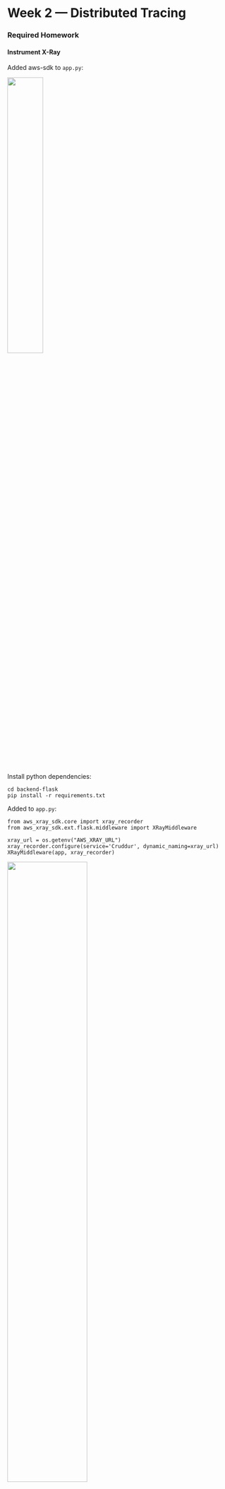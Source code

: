 # Week 2 — Distributed Tracing
### Required Homework

#### Instrument X-Ray

Added aws-sdk to ```app.py```:

<img src="https://user-images.githubusercontent.com/66444859/222324500-8aa1ce12-2732-4924-a4cd-74be188af47c.png" width=40% >

Install python dependencies:
```
cd backend-flask
pip install -r requirements.txt
```

Added to ```app.py```: 
```
from aws_xray_sdk.core import xray_recorder
from aws_xray_sdk.ext.flask.middleware import XRayMiddleware

xray_url = os.getenv("AWS_XRAY_URL")
xray_recorder.configure(service='Cruddur', dynamic_naming=xray_url)
XRayMiddleware(app, xray_recorder)
```
<img src="https://user-images.githubusercontent.com/66444859/222326635-0ff4c518-5fb5-4293-99f4-fa87b75a343f.png" width=60% >

##### Setup AWS X-Ray Resources
Add ```aws/json/xray.json```
```
{
  "SamplingRule": {
      "RuleName": "Cruddur",
      "ResourceARN": "*",
      "Priority": 9000,
      "FixedRate": 0.1,
      "ReservoirSize": 5,
      "ServiceName": "Cruddur",
      "ServiceType": "*",
      "Host": "*",
      "HTTPMethod": "*",
      "URLPath": "*",
      "Version": 1
  }
}
```
<img src="https://user-images.githubusercontent.com/66444859/222327256-cf997a2d-0566-49d4-be3d-b26372b7cdea.png" width=40% >

```
aws xray create-group \
   --group-name "Cruddur" \
   --filter-expression "service(\"backend-flask\")"
```

<img src="https://user-images.githubusercontent.com/66444859/222337755-2b11ed39-d09e-4190-bc6e-ccf8a25235fa.png" width=65% >

X-Ray traces group was created, which will group traces together with ```service("backend-flask")``` filter:

<img src="https://user-images.githubusercontent.com/66444859/222338469-dc8f2fda-39e5-40cc-a185-166ae72d178b.png" width=55% >

Create sampling rule
```aws xray create-sampling-rule --cli-input-json file://aws/json/xray.json```

<img src="https://user-images.githubusercontent.com/66444859/222342893-bd1177a8-4e25-4ccc-875d-27699d47156c.png" width=55% >

Sampling rile was created

<img src="https://user-images.githubusercontent.com/66444859/222341367-08e04544-af52-44b1-a1fa-b8ed0d438343.png" width=55% >

##### Install X-Ray Daemon

Add Deamon Service to Docker Compose
```
  xray-daemon:
    image: "amazon/aws-xray-daemon"
    environment:
      AWS_ACCESS_KEY_ID: "${AWS_ACCESS_KEY_ID}"
      AWS_SECRET_ACCESS_KEY: "${AWS_SECRET_ACCESS_KEY}"
      AWS_REGION: "us-east-1"
    command:
      - "xray -o -b xray-daemon:2000"
    ports:
      - 2000:2000/udp
```
<img src="https://user-images.githubusercontent.com/66444859/222346226-344a38b5-3c1f-44a8-8928-5dc9d8eeacc1.png" width=50% >

Add these two env vars to our backend-flask in our ```docker-compose.yml``` file. Here are providing AWS X-Ray url and daemon address
```
      AWS_XRAY_URL: "*4567-${GITPOD_WORKSPACE_ID}.${GITPOD_WORKSPACE_CLUSTER_HOST}*"
      AWS_XRAY_DAEMON_ADDRESS: "xray-daemon:2000"
```
Run ```docker compose up```

Backend and xray-daemon containers are not running

<img src="https://user-images.githubusercontent.com/66444859/222346892-62bfe716-5fd8-4f63-8210-486cdbe74819.png" width=50% >

Checked backend container logs and it shows that ```\"app" is not defined```

<img src="https://user-images.githubusercontent.com/66444859/222347483-b60ff5ae-d34a-4240-ad14-c22741626a9a.png" width=50% >

We moved ```XRayMiddleware(app, xray_recorder)``` under "app" in ```app.py```

<img src="https://user-images.githubusercontent.com/66444859/222347911-9a4b750f-fac6-41fd-936a-0c2b1528afae.png" width=45% >

Re-run ```compose up``` and backend and xray-daemon containers are running. 
Opened backend on browser and was able to connect. Hit endpoint multiple times. 

Looking in backend-flask logs, Andrew got xray errors saying: ```GetSamplingRules operation: Bad Gateway```.
But in my logs I did not get any errors.
In xray-daemon logs Andrew got error: ```send request failed: ... no such host```

This is what I got in my xray-daemon logs: 

<img src="https://user-images.githubusercontent.com/66444859/222350836-200c0aad-50e7-464f-8fcc-a1d2e4d5519b.png" width=65% >

Looks like Andrew misspelled AWS region name in ```docker-compose.yaml```.

In order to find out it's being delivered into X-Ray, open xray-daemon logs it is showing that batch of segments were successfully sent.

<img src="https://user-images.githubusercontent.com/66444859/222352136-43aa5f10-6175-4451-90a4-c72d24f26e7e.png" width=65% >

Go to AWS console > X-Ray > Traces - we can see some data

<img src="https://user-images.githubusercontent.com/66444859/222353321-878e83a8-befd-48ce-89e6-16ef43b8b76b.png" width=65% >

<img src="https://user-images.githubusercontent.com/66444859/222352883-a43360b5-97e2-4943-ac72-e57876e4cc44.png" width=49% >

If we click on one of the traces, we can see Trace Map

<img src="https://user-images.githubusercontent.com/66444859/222353593-2d930bb7-6195-4e71-b780-dcc68db3fcd0.png" width=49% >

Here is our span:

<img src="https://user-images.githubusercontent.com/66444859/222353968-76725b6f-4d55-43e4-a94e-0b0135482f64.png" width=65% >

##### Start a custom segment/subsegment
From [AWS X-Ray repo](https://github.com/aws/aws-xray-sdk-python)

Added custom segment to ```user_activities.py```

<img src="https://user-images.githubusercontent.com/66444859/222876371-6874b335-8dd3-4728-9638-2efbd2041f6e.png" width=49% >

<img src="https://user-images.githubusercontent.com/66444859/222876395-9861b956-ff61-4405-bb72-4da159c6b8e9.png" width=49% >

Ran the query from X-Ray Traces and got error:

<img src="https://user-images.githubusercontent.com/66444859/222876450-eeb5c87d-d862-4733-b4d4-ee358d8b1d9c.png" width=55% >

Re-ran ```Compose Up```, hit endpoint multiple times, checked from AWS X-ray Traces, still getting 4xx errors, will look into it later.

#### Fixing X-Ray


#### Configure custom logger to send to CloudWatch Logs

Added to the ```requirements.txt```
```watchtower```
```pip install -r requirements.txt```

Watchtower is a log handler for AWS CloudWatch Logs.

In ```app.py``` added:
```
import watchtower
import logging
from time import strftime
```
It will set up log group in CloudWatch Logs called **cruddur**
```
# Configuring Logger to Use CloudWatch
LOGGER = logging.getLogger(__name__)
LOGGER.setLevel(logging.DEBUG)
console_handler = logging.StreamHandler()
cw_handler = watchtower.CloudWatchLogHandler(log_group='cruddur')
LOGGER.addHandler(console_handler)
LOGGER.addHandler(cw_handler)
LOGGER.info("some message")
```
<img src="https://user-images.githubusercontent.com/66444859/222877769-68f21098-7d2e-432c-8794-931fc2c1d11e.png" width=55% >


```
@app.after_request
def after_request(response):
    timestamp = strftime('[%Y-%b-%d %H:%M]')
    LOGGER.error('%s %s %s %s %s %s', timestamp, request.remote_addr, request.method, request.scheme, request.full_path, response.status)
    return response
``` 
Set the env var in your backend-flask for ```docker-compose.yml```
```
      AWS_DEFAULT_REGION: "${AWS_DEFAULT_REGION}"
      AWS_ACCESS_KEY_ID: "${AWS_ACCESS_KEY_ID}"
      AWS_SECRET_ACCESS_KEY: "${AWS_SECRET_ACCESS_KEY}"
```

Added ```logger``` value in ```/api/activities/home``` in ```app.py```: 

<img src="https://user-images.githubusercontent.com/66444859/222877758-e45018ae-ac70-4753-927a-c902d94bee5c.png" width=55% >

Backend/api/activities/home came up working, hit the endpoint multiple times.

Go to CloudWatch from AWS console > Log groups > we will see cruddur log group

<img src="https://user-images.githubusercontent.com/66444859/222877965-e8a93743-cf95-468c-ae24-86bc33547f6f.png" width=55% >

<img src="https://user-images.githubusercontent.com/66444859/222878002-bc7b8595-8862-4d32-a5db-ec2e290943a9.png" width=55% >

It's showing ```HomeActivities```

<img src="https://user-images.githubusercontent.com/66444859/222878212-f8adbeab-2437-43e0-b5f2-d0a06dfee754.png" width=55%>


#### Rollbar

Added to ```requirements.txt```:
```
blinker
rollbar
```
```pip install -r requirements.txt```

 Set our Rollbar access token: 
 ```
export ROLLBAR_ACCESS_TOKEN=""
gp env ROLLBAR_ACCESS_TOKEN=""
```

Added to backend-flask for ```docker-compose.yml```
```ROLLBAR_ACCESS_TOKEN: "${ROLLBAR_ACCESS_TOKEN}"```

Imported for Rollbar
```
import rollbar
import rollbar.contrib.flask
from flask import got_request_exception
```

Added import for Rollbar to ```app.py```:
```
import os
import rollbar
import rollbar.contrib.flask
from flask import got_request_exception
```
```
rollbar_access_token = os.getenv('ROLLBAR_ACCESS_TOKEN')
@app.before_first_request
def init_rollbar():
    """init rollbar module"""
    rollbar.init(
        # access token
        rollbar_access_token,
        # environment name
        'production',
        # server root directory, makes tracebacks prettier
        root=os.path.dirname(os.path.realpath(__file__)),
        # flask already sets up logging
        allow_logging_basic_config=False)

    # send exceptions from `app` to rollbar, using flask's signal system.
    got_request_exception.connect(rollbar.contrib.flask.report_exception, app)
```

Added endpoint for tesing Rollbar to ```app.py```:
```
@app.route('/rollbar/test')
def rollbar_test():
    rollbar.report_message('Hello World!', 'warning')
    return "Hello World!"
```

Ran ```Compose Up``` to bring up our apps.
When browsing backend ran into error ```'app' is not defined```, container did not come up healthy and wouldn't open from browser. Turns out we placed 
our code for Rollbar initialization above ```app```. Moved code below ```app``` in ``app.py```. And Compose Up. 

Home page came up clean

<img src="https://user-images.githubusercontent.com/66444859/222991340-3a343ff5-b704-43c3-887a-a0c794624fcf.png" width=45%>

Opened ```/rollbar/test``` endpoint

<img src="https://user-images.githubusercontent.com/66444859/222991391-4b0d39e1-e2bf-4519-ade4-ef7736c15102.png" width=65%>

Rollbar page is showing that it is listening:

<img src="https://user-images.githubusercontent.com/66444859/222991484-c13ace2b-0f7f-4e1c-87e8-1521c69c81ee.png" width=55%>

Checked the logs for backend-flask

<img src="https://user-images.githubusercontent.com/66444859/222991621-d7fe719d-af2e-4736-97b8-30aa4e102c0a.png" width=55%>

Attached to backend-flask shell and checked ```env``` variables to be set and it's showing it's not set. 
Closed workspaces and attached to workspace again. 
Commented out X-Ray processor for now: 
```
simple_processor = SimpleSpanProcessor(ConsoleSpanExporter())
provider.add_span_processor(simple_processor)
```

Added Rollbar Access Token to ```docker-compose.yaml```:
```ROLLBAR_ACCESS_TOKEN: "${ROLLBAR_ACCESS_TOKEN}"```

Logs are showing Rollbar test: 

<img src="https://user-images.githubusercontent.com/66444859/222994041-5eaa9d50-81ba-4793-b13a-ac6da9804a6c.png" width=55%>

Now we can see new Item in Rollbar

<img src="https://user-images.githubusercontent.com/66444859/222994180-aa22fd53-d5a9-44af-839a-00d98929b43c.png" width=55%>

If we click ```Hello World!``` item

<img src="https://user-images.githubusercontent.com/66444859/222994230-38605a68-6423-49ef-a598-55f67e6b34fe.png" width=55%>

<img src="https://user-images.githubusercontent.com/66444859/222994248-55b3b1ec-40dd-4491-861c-f9fa19560fdf.png" width=55%>

Let's change the code and make an error occur. Commented out ```return results``` from ```home_activities.py```.

Go to Rollbar > Items and will see an error: 

<img src="https://user-images.githubusercontent.com/66444859/222994498-db46d733-58b4-4c07-baa2-5f7f2d3e8f3b.png" width=55%>

<img src="https://user-images.githubusercontent.com/66444859/222995348-7bbdea7a-1268-4e71-981d-7cc202a2bba8.png" width=55%>







##### Referrence 

https://github.com/aws/aws-xray-sdk-python
